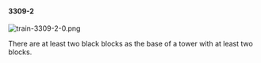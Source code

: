 #### 3309-2
![train-3309-2-0.png](https://github.com/lil-lab/nlvr/raw/master/nlvr/train/images/43/train-3309-2-0.png "train-3309-2-0.png")

There are at least two black blocks as the base of a tower with at least two blocks.